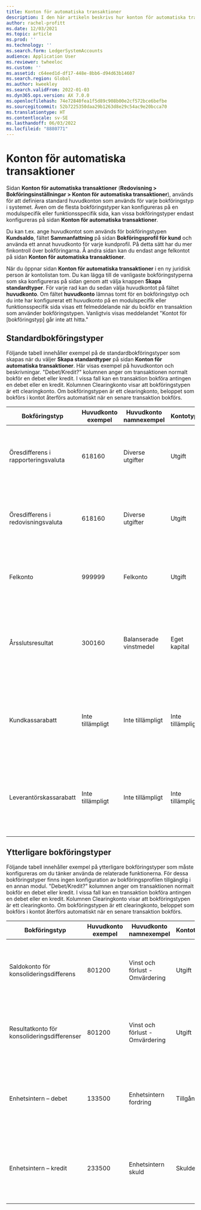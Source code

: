 ```yaml
---
title: Konton för automatiska transaktioner
description: I den här artikeln beskrivs hur konton för automatiska transaktioner används för bokföring till och med Microsoft Dynamics 365, och innehåller exempel på nyckelkonton för automatiska transaktioner.
author: rachel-profitt
ms.date: 12/03/2021
ms.topic: article
ms.prod: ''
ms.technology: ''
ms.search.form: LedgerSystemAccounts
audience: Application User
ms.reviewer: twheeloc
ms.custom: ''
ms.assetid: c64eed1d-df17-448e-8bb6-d94d63b14607
ms.search.region: Global
ms.author: kweekley
ms.search.validFrom: 2022-01-03
ms.dyn365.ops.version: AX 7.0.0
ms.openlocfilehash: 74e72840fea1f5d89c908b00e2cf572bce6befbe
ms.sourcegitcommit: 52b7225350daa29b1263d8e29c54ac9e20bcca70
ms.translationtype: HT
ms.contentlocale: sv-SE
ms.lasthandoff: 06/03/2022
ms.locfileid: "8880771"
---
```

# <a name="accounts-for-automatic-transactions"></a>Konton för automatiska transaktioner

Sidan **Konton för automatiska transaktioner** (**Redovisning &gt; Bokföringsinställningar &gt; Konton för automatiska transaktioner**), används för att definiera standard huvudkonton som används för varje bokföringstyp i systemet. Även om de flesta bokföringstyper kan konfigureras på en modulspecifik eller funktionsspecifik sida, kan vissa bokföringstyper endast konfigureras på sidan **Konton för automatiska transaktioner**.

Du kan t.ex. ange huvudkontot som används för bokföringstypen **Kundsaldo**, fältet **Sammanfattning** på sidan **Bokföringsprofil för kund** och använda ett annat huvudkonto för varje kundprofil. På detta sätt har du mer finkontroll över bokföringarna. Å andra sidan kan du endast ange felkontot på sidan **Konton för automatiska transaktioner**.

När du öppnar sidan **Konton för automatiska transaktioner** i en ny juridisk person är kontolistan tom. Du kan lägga till de vanligaste bokföringstyperna som ska konfigureras på sidan genom att välja knappen **Skapa standardtyper**. För varje rad kan du sedan välja huvudkontot på fältet **huvudkonto**. Om fältet **huvudkonto** lämnas tomt för en bokföringstyp och du inte har konfigurerat ett huvudkonto på en modulspecifik eller funktionsspecifik sida visas ett felmeddelande när du bokför en transaktion som använder bokföringstypen.  Vanligtvis visas meddelandet "Kontot för \[bokföringstyp\] går inte att hitta."

## <a name="default-posting-types"></a>Standardbokföringstyper

Följande tabell innehåller exempel på de standardbokföringstyper som skapas när du väljer **Skapa standardtyper** på sidan **Konton för automatiska transaktioner**. Här visas exempel på huvudkonton och beskrivningar. "Debet/Kredit?" kolumnen anger om transaktionen normalt bokför en debet eller kredit. I vissa fall kan en transaktion bokföra antingen en debet eller en kredit. Kolumnen Clearingkonto visar att bokföringstypen är ett clearingkonto. Om bokföringstypen är ett clearingkonto, beloppet som bokförs i kontot återförs automatiskt när en senare transaktion bokförs.

| Bokföringstyp | Huvudkonto exempel | Huvudkonto namnexempel | Kontotyp | Debet/kredit? | Clearingkonto | Beskrivning |
|--------------|----------------------|---------------------------|--------------|---------------|------------------|-------------|
| Öresdifferens i rapporteringsvaluta | 618160 | Diverse utgifter | Utgift | Båda | Nej | Denna bokföringstyp används när en öresdifferens inträffar när ett transaktionsbelopp i en utländsk valuta översätts till rapporteringsvalutan. |
| Öresdifferens i redovisningsvaluta | 618160 | Diverse utgifter | Utgift | Båda | Nej | Denna bokföringstyp används när en öresdifferens inträffar när ett transaktionsbelopp i en utländsk valuta översätts till redovisningsvaluta. |
| Felkonto | 999999 | Felkonto | Utgift | Båda | Nej | Denna bokföringstyp används när ett fel inträffar i systemet. Kontot ska valideras varje period och eventuella fel ska lösas. |
| Årsslutsresultat | 300160 | Balanserade vinstmedel | Eget kapital | Båda | Nej | Denna bokföringstyp används när processen för årsbokslut körs för att flytta saldot för kontona för typen **Resultaträkning** till huvudkontot som väljs för resultatet vid årets slut. |
| Kundkassarabatt | Inte tillämpligt | Inte tillämpligt | Inte tillämpligt | Inte tillämpligt | Nej | Bokföringstypen som definieras på **kontona för automatiska transaktioner** som sida inte används. Ett huvudkonto krävs när kassarabatter konfigureras i kundreskontra.|
| Leverantörskassarabatt | Inte tillämpligt | Inte tillämpligt | Inte tillämpligt | Inte tillämpligt | Nej | Bokföringstypen som definieras på **kontona för automatiska transaktioner** som sida inte används. Ett huvudkonto krävs när kassarabatter konfigureras i leverantörsreskontra. |

## <a name="additional-posting-types"></a>Ytterligare bokföringstyper

Följande tabell innehåller exempel på ytterligare bokföringstyper som måste konfigureras om du tänker använda de relaterade funktionerna. För dessa bokföringstyper finns ingen konfiguration av bokföringsprofilen tillgänglig i en annan modul. "Debet/Kredit?" kolumnen anger om transaktionen normalt bokför en debet eller kredit. I vissa fall kan en transaktion bokföra antingen en debet eller en kredit. Kolumnen Clearingkonto visar att bokföringstypen är ett clearingkonto. Om bokföringstypen är ett clearingkonto, beloppet som bokförs i kontot återförs automatiskt när en senare transaktion bokförs.

| Bokföringstyp | Huvudkonto exempel | Huvudkonto namnexempel | Kontotyp | Debet/kredit? | Clearingkonto | Beskrivning |
|--------------|----------------------|---------------------------|--------------|---------------|------------------|-------------|
| Saldokonto för konsolideringsdifferens | 801200 | Vinst och förlust - Omvärdering | Utgift | Båda | Nej | Denna bokföringstyp används när du utför en konsolidering som inbegriper en valutaomvärdering och öresdifferenser uppstår under omvärderingen. |
| Resultatkonto för konsolideringsdifferenser | 801200 | Vinst och förlust - Omvärdering | Utgift | Båda | Nej | Denna bokföringstyp används när du utför en konsolidering som inbegriper en valutaomvärdering och öresdifferenser uppstår under omvärderingen. |
| Enhetsintern – debet | 133500 | Enhetsintern fordring | Tillgång | Debet | Nej | Denna bokföringstyp används när du väljer en balanseringsdimension på **redovisningssidan** och dimensionen inte balanserar i en transaktion som bokförs. |
| Enhetsintern – kredit | 233500 | Enhetsintern skuld | Skulder | Kredit | Nej | Denna bokföringstyp används när du väljer en balanseringsdimension på **redovisningssidan** och dimensionen inte balanserar i en transaktion som bokförs. |
